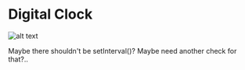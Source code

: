 # Digital Clock

![alt text](http://g.recordit.co/fiifRmVCII.gif)

Maybe there shouldn't be setInterval()? Maybe need another check for that?..
